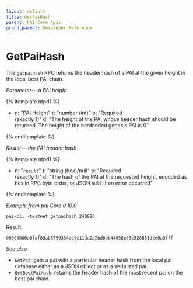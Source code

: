 ```yaml
---
layout: default
title: GetPaiHash
parent: PAI Core Apis
grand_parent: Developer Reference
---
```


GetPaiHash
========================

The `getpaihash` RPC returns the header hash of a PAI at the given height in the local best PAI chain.

*Parameter---a PAI height*

{% itemplate ntpd1 %}
- n: "PAI Height"
  t: "number (int)"
  p: "Required<br>(exactly 1)"
  d: "The height of the PAI whose header hash should be returned.  The height of the hardcoded genesis PAI is 0"

{% enditemplate %}

*Result---the PAI header hash*

{% itemplate ntpd1 %}
- n: "`result`"
  t: "string (hex)/null"
  p: "Required<br>(exactly 1)"
  d: "The hash of the PAI at the requested height, encoded as hex in RPC byte order, or JSON `null` if an error occurred"

{% enditemplate %}

*Example from pai Core 0.10.0*

```
pai-cli -testnet getpaihash 240886
```

Result:

```
00000000a0faf83ab5799354ae9c11da2a2bd6db44058e03c528851dee0a3fff
```

*See also*

* `GetPai`: gets a pai with a particular header hash from the local pai database either as a JSON object or as a serialized pai.
* `GetBestPaiHash`: returns the header hash of the most recent pai on the best pai chain.
